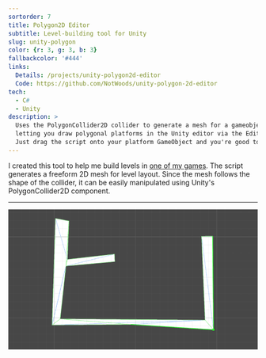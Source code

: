 ```yaml
---
sortorder: 7
title: Polygon2D Editor
subtitle: Level-building tool for Unity
slug: unity-polygon
color: {r: 3, g: 3, b: 3}
fallbackcolor: '#444'
links:
  Details: /projects/unity-polygon2d-editor
  Code: https://github.com/NotWoods/unity-polygon-2d-editor
tech:
  - C#
  - Unity
description: >
  Uses the PolygonCollider2D collider to generate a mesh for a gameobject,
  letting you draw polygonal platforms in the Unity editor via the Edit Collider button.
  Just drag the script onto your platform GameObject and you're good to go.
---
```

I created this tool to help me build levels in [one of my games](../latch-on).
The script generates a freeform 2D mesh for level layout.
Since the mesh follows the shape of the collider, it can be easily manipulated
using Unity's PolygonCollider2D component.

___

![Demonstration of the Unity Polygon2D Editor](/images/unity-polygon/example.gif)

